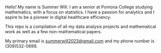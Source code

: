 Hello! My name is Summer Will. I am a senior at Pomona College studying mathematics, with a focus on statistics. I have a passion for analytics and I aspire to be a pioneer in digital healthcare efficiency. 

This repo is a compilation of all my data analysis projects and mathematical work as well as a few non-mathematical papers. 

My primary email is summerwill2023@gmail.com and my phone number is (309)532-0699.

<!---
summerswims/summerswims is a ✨ special ✨ repository because its `README.md` (this file) appears on your GitHub profile.
You can click the Preview link to take a look at your changes.
--->
